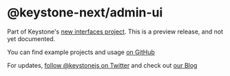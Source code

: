 # @keystone-next/admin-ui

Part of Keystone's [new interfaces project](https://www.keystonejs.com/blog/roadmap-update). This is a preview release, and not yet documented.

You can find example projects and usage [on GitHub](https://github.com/keystonejs/keystone-5/tree/master/examples-next)

For updates, [follow @keystonejs on Twitter](https://twitter.com/keystonejs) and check out [our Blog](https://www.keystonejs.com/blog)
